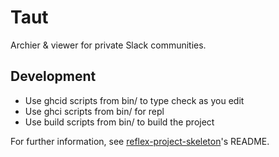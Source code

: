 # Taut

Archier & viewer for private Slack communities.

## Development

- Use ghcid scripts from bin/ to type check as you edit
- Use ghci scripts from bin/ for repl
- Use build scripts from bin/ to build the project

For further information, see [reflex-project-skeleton](https://github.com/ElvishJerricco/reflex-project-skeleton)'s README.

